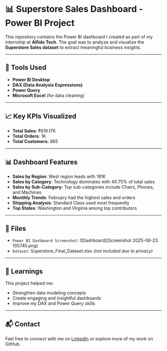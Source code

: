 # 📊 Superstore Sales Dashboard - Power BI Project

This repository contains the Power BI dashboard I created as part of my internship at **Alfido Tech**. The goal was to analyze and visualize the **Superstore Sales dataset** to extract meaningful business insights.

---

## 🔧 Tools Used

- **Power BI Desktop**
- **DAX (Data Analysis Expressions)**
- **Power Query**
- **Microsoft Excel** (for data cleaning)

---

## 📈 Key KPIs Visualized

- **Total Sales**: ₹619.17K  
- **Total Orders**: 1K  
- **Total Customers**: 665  

---

## 📊 Dashboard Features

- **Sales by Region**: West region leads with 181K
- **Sales by Category**: Technology dominates with 40.75% of total sales
- **Sales by Sub-Category**: Top sub-categories include Chairs, Phones, and Machines
- **Monthly Trends**: February had the highest sales and orders
- **Shipping Analysis**: Standard Class used most frequently
- **Top States**: Washington and Virginia among top contributors

---

## 📁 Files

- `Power BI Dashboard Screenshot`: ![Dashboard](Screenshot 2025-06-23 105745.png)
- `Dataset`: Superstore_Final_Dataset.xlsx *(not included due to privacy)*

---

## 🚀 Learnings

This project helped me:
- Strengthen data modeling concepts
- Create engaging and insightful dashboards
- Improve my DAX and Power Query skills

---

## 📬 Contact

Feel free to connect with me on [LinkedIn](https://www.linkedin.com/in/mohd-junaid-01027a330?lipi=urn%3Ali%3Apage%3Ad_flagship3_profile_view_base_contact_details%3Br0%2FHsigPS5Od0mP5LTXjBg%3D%3D) or explore more of my work on GitHub.





